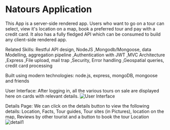 # Natours Application

This App is a server-side rendered app. Users who want to go on a tour can select, view it's location on a map, book a preferred tour and pay with a credit card.
It also has a fully fledged API which can be consumed to build any client-side rendered app.

Related Skills: Restful API design, NodeJS ,Mongodb/Mongoose, data Modelling, aggregation pipeline ,Authentication with JWT ,MVC Architecture ,Express ,File upload, mail trap ,Security, Error handling ,Geospatial queries, credit card processing

Built using modern technologies: node.js, express, mongoDB, mongoose and friends

User Interface: After logging in, all the various tours on sale are displayed here on cards with relevant details.
![User Interface](https://github.com/Stephen-Afari/natours/assets/62534292/e28e68b9-41a6-4868-a202-67ca6a8d946a)

Details Page: We can click on the details button to view the following details: Location, Facts, Tour guides, Tour sites (in Pictures), location on the map, Reviews by other tourist and a button to book the tour
Location
![detail1](https://github.com/Stephen-Afari/natours/assets/62534292/c068ea61-9933-41e8-b010-ca2bb86bf1c7)
